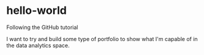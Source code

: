 # hello-world
Following the GitHub tutorial

I want to try and build some type of portfolio to show what I'm capable of in the data analytics space.
